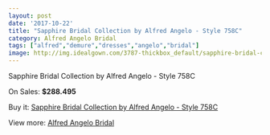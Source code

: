 ```yaml
---
layout: post
date: '2017-10-22'
title: "Sapphire Bridal Collection by Alfred Angelo - Style 758C"
category: Alfred Angelo Bridal
tags: ["alfred","demure","dresses","angelo","bridal"]
image: http://img.idealgown.com/3787-thickbox_default/sapphire-bridal-collection-by-alfred-angelo-style-758c.jpg
---
```

Sapphire Bridal Collection by Alfred Angelo - Style 758C

On Sales: **$288.495**
<a href="https://www.idealgown.com/en/alfred-angelo-bridal/1773-sapphire-bridal-collection-by-alfred-angelo-style-758c.html"><amp-img layout="responsive" width="600" height="600" src="//img.idealgown.com/3787-thickbox_default/sapphire-bridal-collection-by-alfred-angelo-style-758c.jpg" alt="Sapphire Bridal Collection by Alfred Angelo - Style 758C 0" /></a>
<a href="https://www.idealgown.com/en/alfred-angelo-bridal/1773-sapphire-bridal-collection-by-alfred-angelo-style-758c.html"><amp-img layout="responsive" width="600" height="600" src="//img.idealgown.com/3789-thickbox_default/sapphire-bridal-collection-by-alfred-angelo-style-758c.jpg" alt="Sapphire Bridal Collection by Alfred Angelo - Style 758C 1" /></a>
<a href="https://www.idealgown.com/en/alfred-angelo-bridal/1773-sapphire-bridal-collection-by-alfred-angelo-style-758c.html"><amp-img layout="responsive" width="600" height="600" src="//img.idealgown.com/3788-thickbox_default/sapphire-bridal-collection-by-alfred-angelo-style-758c.jpg" alt="Sapphire Bridal Collection by Alfred Angelo - Style 758C 2" /></a>

Buy it: [Sapphire Bridal Collection by Alfred Angelo - Style 758C](https://www.idealgown.com/en/alfred-angelo-bridal/1773-sapphire-bridal-collection-by-alfred-angelo-style-758c.html "Sapphire Bridal Collection by Alfred Angelo - Style 758C")

View more: [Alfred Angelo Bridal](https://www.idealgown.com/en/28-alfred-angelo-bridal "Alfred Angelo Bridal")